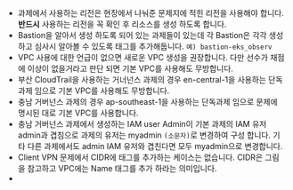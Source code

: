 - 과제에서 사용하는 리전은 현장에서 나눠준 문제지에 적힌 리전을 사용해야 합니다. **반드시** 사용하는 리전을 꼭 확인 후 리소스를 생성 하도록 합니다.
- Bastion을 알아서 생성 하도록 되어 있는 과제들이 있는데 각 Bastion은 각각 생성하고 심사시 알아볼 수 있도록 태그를 추가해둡니다. `예) bastion-eks_observ`
- VPC 사용에 대한 언급이 없으면 새로운 VPC 생성을 권장합니다. 다만 선수가 채점에 이상이 없을거라고 판단 되면 기본 VPC를 사용해도 무방합니다.
- 부산 CloudTrail을 사용하는 거너넌스 과제의 경우 en-central-1을 사용하는 단독과제 임으로 기본 VPC를 사용해도 무방합니다.
- 충남 거버넌스 과제의 경우 ap-southeast-1을 사용하는 단독과제 임으로 문제에 명시된 대로 기본 VPC를 사용합니다.
- 충남 거버넌스 과제에서 생성하는 IAM user Admin이 기본 과제의 IAM 유저 admin과 겹침으로 과제의 유저는 myadmin `(소문자)`로 변경하여 구성 합니다. 기타 다른 과제에서도 admin IAM 유저와 겹친다면 모두 myadmin으로 변경합니다.
- Client VPN 문제에서 CIDR에 태그를 추가하는 케이스는 없습니다. CIDR은 그림을 참고하고 VPC에는 Name 태그를 추가 하라는 의미입니다.
- 
